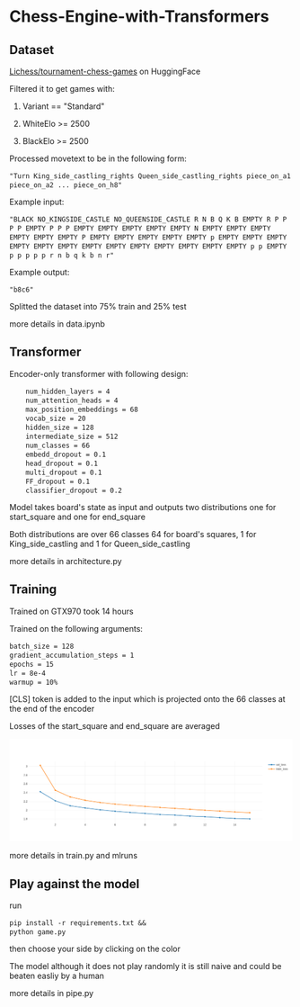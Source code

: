 # Chess-Engine-with-Transformers
## Dataset
[Lichess/tournament-chess-games](https://huggingface.co/datasets/Lichess/tournament-chess-games) on HuggingFace

Filtered it to get games with:

1. Variant == "Standard"

2. WhiteElo >= 2500

3. BlackElo >= 2500

Processed movetext to be in the following form:

    "Turn King_side_castling_rights Queen_side_castling_rights piece_on_a1 piece_on_a2 ... piece_on_h8"

Example input:

    "BLACK NO_KINGSIDE_CASTLE NO_QUEENSIDE_CASTLE R N B Q K B EMPTY R P P P P EMPTY P P P EMPTY EMPTY EMPTY EMPTY EMPTY N EMPTY EMPTY EMPTY EMPTY EMPTY EMPTY P EMPTY EMPTY EMPTY EMPTY EMPTY p EMPTY EMPTY EMPTY EMPTY EMPTY EMPTY EMPTY EMPTY EMPTY EMPTY EMPTY EMPTY EMPTY p p EMPTY p p p p p r n b q k b n r"

Example output:

    "b8c6"

Splitted the dataset into 75% train and 25% test

more details in data.ipynb

## Transformer

Encoder-only transformer with following design:

        num_hidden_layers = 4
        num_attention_heads = 4
        max_position_embeddings = 68
        vocab_size = 20
        hidden_size = 128
        intermediate_size = 512
        num_classes = 66
        embedd_dropout = 0.1
        head_dropout = 0.1
        multi_dropout = 0.1
        FF_dropout = 0.1
        classifier_dropout = 0.2

Model takes board's state as input and outputs two distributions one for start_square and one for end_square

Both distributions are over 66 classes 64 for board's squares, 1 for King_side_castling and 1 for Queen_side_castling

more details in architecture.py

## Training
Trained on GTX970 took 14 hours

Trained on the following arguments:

    batch_size = 128
    gradient_accumulation_steps = 1
    epochs = 15
    lr = 8e-4
    warmup = 10%

[CLS] token is added to the input which is projected onto the 66 classes at the end of the encoder

Losses of the start_square and end_square are averaged

<img src="./artifact/loss_curve.png" alt="loss_curve" width="1000"/>

more details in train.py and mlruns

## Play against the model

run
    
    pip install -r requirements.txt &&
    python game.py

then choose your side by clicking on the color

The model although it does not play randomly it is still naive and could be beaten easliy by a human

more details in pipe.py

